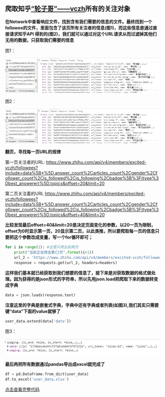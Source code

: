 ## 爬取知乎[“轮子哥”——vczh](https://www.zhihu.com/people/excited-vczh/following)所有的关注对象

**在Network中查看响应文件，找到含有我们需要的信息的文件。最终找到一个followee的文件，里面包含了该页所有关注者的信息(图1)，而这些信息是通过直接请求知乎API 得到的(图2)，我们就可以通过对这个URL请求从而过滤掉其他们无用的数据，只获取我们需要的信息**

图1：

![image](https://github.com/suvieu/Data-acquisition/blob/master/Web%20crawler%20program/ZHIHU/PIC/1.png)


图2：

![image](https://github.com/suvieu/Data-acquisition/blob/master/Web%20crawler%20program/ZHIHU/PIC/1.png)

**翻页，寻找每一页URL的规律**

第一页关注者的URL:
https://www.zhihu.com/api/v4/members/excited-vczh/followees?include=data%5B*%5D.answer_count%2Carticles_count%2Cgender%2Cfollower_count%2Cis_followed%2Cis_following%2Cbadge%5B%3F(type%3Dbest_answerer)%5D.topics&offset=20&limit=20

第二页关注着的URL
https://www.zhihu.com/api/v4/members/excited-vczh/followees?include=data%5B*%5D.answer_count%2Carticles_count%2Cgender%2Cfollower_count%2Cis_followed%2Cis_following%2Cbadge%5B%3F(type%3Dbest_answerer)%5D.topics&offset=40&limit=20

**比较发现最后offset=40&limit=20是决定页面变化的参数，以20一页为限制，offset为0时显示第一页，20显示第二页，以此类推，所以要爬取每一页的信息只要把这个参数改成变量，写一个for循环即可；**

```python
for i in range(2): #这里只爬去前两页
    print("当前正在爬去第{}页".format(i+1))
    url_2 = 'https://www.zhihu.com/api/v4/members/excited-vczh/followees?include=data%5B*%5D.answer_count%2Carticles_count%2Cgender%2Cfollower_count%2Cis_followed%2Cis_following%2Cbadge%5B%3F(type%3Dbest_answerer)%5D.topics&offset={}&limit=20'.format(i*20)
    response = requests.get(url_2, headers=headers)
 ```
**这样我们基本就已经获取到我们想要的信息了，接下来是对获取数据的格式做处理。因为获得的是json形式的字符串，所以先用json.load把爬取下来的数据转变成字典**

```python
data = json.loads(response.text)
```
**注意这里的字典是嵌套式字典，字典中还有字典或者列表(如图3),我们其实只需要键“data”下面的value就够了**
```python
user_data.extend(data['data'])
```

图3：

![image](https://github.com/suvieu/Data-acquisition/blob/master/Web%20crawler%20program/ZHIHU/PIC/4.jpg)


**最后再把所有数据通过pandas导出成excel就完成了**

```python
df = pd.DataFrame.from_dict(user_data)
df.to_excel('user_data.xlsx')
```

[点击查看完整代码](https://github.com/suvieu/Data-acquisition/blob/master/Web%20crawler%20program/ZHIHU/%E4%BB%A3%E7%A0%81%E8%A7%A3%E6%9E%90.md)
